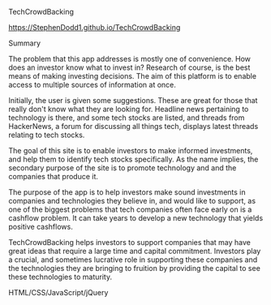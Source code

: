 TechCrowdBacking

https://StephenDodd1.github.io/TechCrowdBacking

Summary

The problem that this app addresses is mostly one of convenience. How
does an investor know what to invest in? Research of course, is the
best means of making investing decisions. The aim of this platform is
to enable access to multiple sources of information at once. 

Initially, the user is given some suggestions. These are great for
those that really don't know what they are looking for. Headline news
pertaining to technology is there, and some tech stocks are listed,
and threads from HackerNews, a forum for discussing all things tech,
displays latest threads relating to tech stocks. 

The goal of this site is to enable investors to make informed
investments, and help them to identify tech stocks specifically. As
the name implies, the secondary purpose of the site is to promote 
technology and and the companies that produce it.

The purpose of the app is to help investors make sound investments in
companies and technologies they believe in, and would like to support,
as one of the biggest problems that tech companies often face early on
is a cashflow problem. It can take years to develop a new technology
that yields positive cashflows.

TechCrowdBacking helps investors to support companies that may have
great ideas that require a large time and capital commitment. 
Investors play a crucial, and sometimes lucrative role in supporting
these companies and the technologies they are bringing to fruition by
providing the capital to see these technologies to maturity.

HTML/CSS/JavaScript/jQuery
